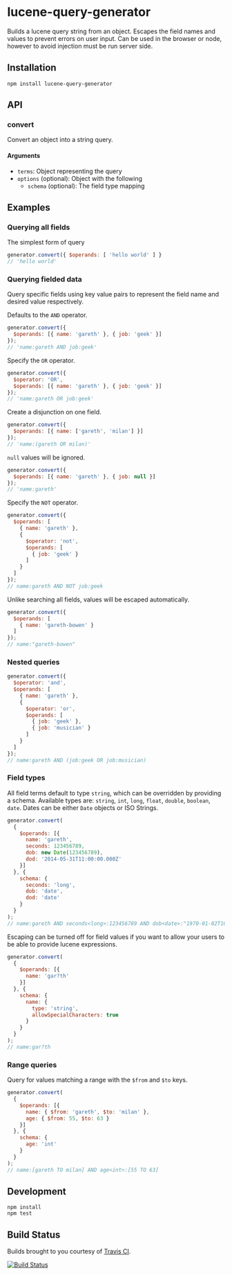 # lucene-query-generator

Builds a lucene query string from an object. Escapes the field names and values to prevent errors on user input. Can be used in the browser or node, however to avoid injection must be run server side.

## Installation

```
npm install lucene-query-generator
```

## API

### convert

Convert an object into a string query.

#### Arguments

* `terms`: Object representing the query
* `options` (optional): Object with the following
  * `schema` (optional): The field type mapping

## Examples

### Querying all fields

The simplest form of query

```js
generator.convert({ $operands: [ 'hello world' ] }
// 'hello world'
```

### Querying fielded data

Query specific fields using key value pairs to represent the field name and desired value respectively.

Defaults to the `AND` operator.

```js
generator.convert({
  $operands: [{ name: 'gareth' }, { job: 'geek' }]
});
// 'name:gareth AND job:geek'
```

Specify the `OR` operator.

```js
generator.convert({
  $operator: 'OR',
  $operands: [{ name: 'gareth' }, { job: 'geek' }]
});
// 'name:gareth OR job:geek'
```

Create a disjunction on one field.

```js
generator.convert({
  $operands: [{ name: ['gareth', 'milan'] }]
});
// 'name:(gareth OR milan)'
```

`null` values will be ignored.

```js
generator.convert({
  $operands: [{ name: 'gareth' }, { job: null }]
});
// 'name:gareth'
```

Specify the `NOT` operator.

```js
generator.convert({
  $operands: [
    { name: 'gareth' },
    {
      $operator: 'not',
      $operands: [
        { job: 'geek' }
      ]
    }
  ]
});
// name:gareth AND NOT job:geek
```

Unlike searching all fields, values will be escaped automatically.

```js
generator.convert({
  $operands: [
    { name: 'gareth-bowen' }
  ]
});
// name:"gareth-bowen"
```

### Nested queries

```js
generator.convert({
  $operator: 'and',
  $operands: [
    { name: 'gareth' },
    { 
      $operator: 'or',
      $operands: [
        { job: 'geek' },
        { job: 'musician' }
      ]
    }
  ]
});
// name:gareth AND (job:geek OR job:musician)
```

### Field types

All field terms default to type `string`, which can be overridden by providing a schema. Available types are: `string`, `int`, `long`, `float`, `double`, `boolean`, `date`. Dates can be either `Date` objects or ISO Strings.

```js
generator.convert(
  {
    $operands: [{
      name: 'gareth',
      seconds: 123456789,
      dob: new Date(123456789),
      dod: '2014-05-31T11:00:00.000Z'
    }]
  }, {
    schema: {
      seconds: 'long',
      dob: 'date',
      dod: 'date'
    }
  }
);
// name:gareth AND seconds<long>:123456789 AND dob<date>:"1970-01-02T10:17:36.789Z" AND dod<date>:"2014-05-31T11:00:00.000Z"
```

Escaping can be turned off for field values if you want to allow your users to be able to provide lucene expressions.

```js
generator.convert(
  {
    $operands: [{
      name: 'gar?th'
    }]
  }, {
    schema: {
      name: {
        type: 'string',
        allowSpecialCharacters: true
      }
    }
  }
);
// name:gar?th
```

### Range queries

Query for values matching a range with the `$from` and `$to` keys.

```js
generator.convert(
  {
    $operands: [{
      name: { $from: 'gareth', $to: 'milan' },
      age: { $from: 55, $to: 63 }
    }]
  }, {
    schema: {
      age: 'int'
    }
  }
);
// name:[gareth TO milan] AND age<int>:[55 TO 63]
```

## Development

```
npm install
npm test
```

## Build Status

Builds brought to you courtesy of [Travis CI](https://travis-ci.org/medic/lucene-query-generator).

[![Build Status](https://travis-ci.org/medic/lucene-query-generator.svg)](https://travis-ci.org/medic/lucene-query-generator)